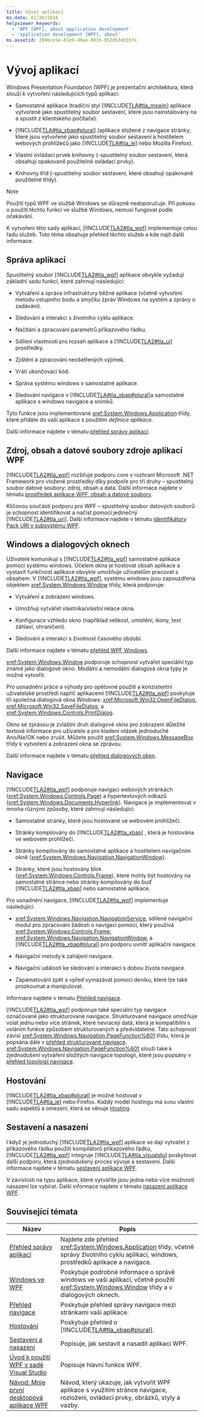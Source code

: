 ```yaml
---
title: Vývoj aplikací
ms.date: 01/26/2018
helpviewer_keywords:
  - 'WPF [WPF], about application development'
  - 'application development [WPF], about'
ms.assetid: 2996ce5e-81e9-49ae-881b-952db3dd1b7e
---
```

# <a name="application-development"></a>Vývoj aplikací
<a name="introduction"></a> Windows Presentation Foundation (WPF) je prezentační architektura, která slouží k vytvoření následujících typů aplikací:  
  
-   Samostatné aplikace (tradiční styl [!INCLUDE[TLA#tla_mswin](../../../../includes/tlasharptla-mswin-md.md)] aplikace vytvořené jako spustitelný soubor sestavení, které jsou nainstalovány na a spustit z klientského počítače).  
  
-   [!INCLUDE[TLA#tla_xbap#plural](../../../../includes/tlasharptla-xbapsharpplural-md.md)] (aplikace složené z navigace stránky, které jsou vytvořené jako spustitelný soubor sestavení a hostitelem webových prohlížečů jako [!INCLUDE[TLA#tla_ie](../../../../includes/tlasharptla-ie-md.md)] nebo Mozilla Firefox).  
  
-   Vlastní ovládací prvek knihovny (-spustitelný soubor sestavení, která obsahují opakovaně použitelné ovládací prvky).  
  
-   Knihovny tříd (-spustitelný soubor sestavení, které obsahují opakovaně použitelné třídy).  
  
> [!NOTE]
>  Použití typů WPF ve službě Windows se důrazně nedoporučuje. Při pokusu o použití těchto funkcí ve službě Windows, nemusí fungovat podle očekávání.  
  
 K vytvoření této sady aplikací, [!INCLUDE[TLA2#tla_wpf](../../../../includes/tla2sharptla-wpf-md.md)] implementuje celou řadu služeb. Toto téma obsahuje přehled těchto služeb a kde najít další informace.  
  

  
<a name="Application_Management"></a>   
## <a name="application-management"></a>Správa aplikací  
 Spustitelný soubor [!INCLUDE[TLA2#tla_wpf](../../../../includes/tla2sharptla-wpf-md.md)] aplikace obvykle vyžadují základní sadu funkcí, které zahrnují následující:  
  
-   Vytváření a správa infrastruktury běžné aplikace (včetně vytvoření metodu vstupního bodu a smyčku zpráv Windows na systém a zprávy o zadávání).  
  
-   Sledování a interakci s životního cyklu aplikace.  
  
-   Načítání a zpracování parametrů příkazového řádku.  
  
-   Sdílení vlastností pro rozsah aplikace a [!INCLUDE[TLA2#tla_ui](../../../../includes/tla2sharptla-ui-md.md)] prostředky.  
  
-   Zjištění a zpracování neošetřených výjimek.  
  
-   Vrátí ukončovací kód.  
  
-   Správa systému windows v samostatné aplikace.  
  
-   Sledování navigace v [!INCLUDE[TLA#tla_xbap#plural](../../../../includes/tlasharptla-xbapsharpplural-md.md)]a samostatné aplikace s windows navigace a snímků.  
  
 Tyto funkce jsou implementované <xref:System.Windows.Application> třídy, které přidáte do vaší aplikace s použitím *definice aplikace*.  
  
 Další informace najdete v tématu [přehled správy aplikací](application-management-overview.md).  
  
<a name="WPF_Application_Resource__Content__and_Data_Files"></a>   
## <a name="wpf-application-resource-content-and-data-files"></a>Zdroj, obsah a datové soubory zdroje aplikací WPF  
 [!INCLUDE[TLA2#tla_wpf](../../../../includes/tla2sharptla-wpf-md.md)] rozšiřuje podporu core v rozhraní Microsoft .NET Framework pro vložené prostředky díky podpoře pro tři druhy – spustitelný soubor datové soubory: zdroj, obsah a data. Další informace najdete v tématu [prostředek aplikace WPF, obsah a datové soubory](wpf-application-resource-content-and-data-files.md).  
  
 Klíčovou součástí podporu pro WPF – spustitelný soubor datových souborů je schopnost identifikovat a načíst pomocí jedinečný [!INCLUDE[TLA2#tla_uri](../../../../includes/tla2sharptla-uri-md.md)]. Další informace najdete v tématu [identifikátory Pack URI v subsystému WPF](pack-uris-in-wpf.md).  
  
<a name="Windows_and_Dialog_Boxes"></a>   
## <a name="windows-and-dialog-boxes"></a>Windows a dialogových oknech  
 Uživatelé komunikují s [!INCLUDE[TLA2#tla_wpf](../../../../includes/tla2sharptla-wpf-md.md)] samostatné aplikace pomocí systému windows. Účelem okna je hostovat obsah aplikace a vystavit funkčnost aplikace obvykle umožňuje uživatelům pracovat s obsahem. V [!INCLUDE[TLA2#tla_wpf](../../../../includes/tla2sharptla-wpf-md.md)], systému windows jsou zapouzdřena objektem <xref:System.Windows.Window> třídy, která podporuje:  
  
-   Vytváření a zobrazení windows.  
  
-   Umožňují vytvářet vlastníka/vlastní relace okna.  
  
-   Konfigurace vzhledu okno (například velikost, umístění, ikony, text záhlaví, ohraničení).  
  
-   Sledování a interakci s životnost časového období.  
  
 Další informace najdete v tématu [přehled WPF Windows](wpf-windows-overview.md).  
  
 <xref:System.Windows.Window> podporuje schopnost vytvářet speciální typ známé jako dialogové okno. Modální a nemodální dialogová okna typy je možné vytvořit.  
  
 Pro usnadnění práce a výhody pro opětovné použití a konzistentní uživatelské prostředí napříč aplikacemi [!INCLUDE[TLA2#tla_wpf](../../../../includes/tla2sharptla-wpf-md.md)] poskytuje tři společná dialogová okna Windows: <xref:Microsoft.Win32.OpenFileDialog>, <xref:Microsoft.Win32.SaveFileDialog>, a <xref:System.Windows.Controls.PrintDialog>.  
  
 Okno se zprávou je zvláštní druh dialogové okno pro zobrazení důležité textové informace pro uživatele a pro kladení otázek jednoduché Ano/Ne/OK nebo zrušit. Můžete použít <xref:System.Windows.MessageBox> třídy k vytvoření a zobrazení okna se zprávou.  
  
 Další informace najdete v tématu [přehled dialogových oken](dialog-boxes-overview.md).  
  
<a name="Navigation"></a>   
## <a name="navigation"></a>Navigace  
 [!INCLUDE[TLA2#tla_wpf](../../../../includes/tla2sharptla-wpf-md.md)] podporuje navigaci webových stránkách (<xref:System.Windows.Controls.Page>) a hypertextových odkazů (<xref:System.Windows.Documents.Hyperlink>). Navigace je implementovat v mnoha různými způsoby, které zahrnují následující:  
  
-   Samostatné stránky, které jsou hostované ve webovém prohlížeči.  
  
-   Stránky kompilovány do [!INCLUDE[TLA2#tla_xbap](../../../../includes/tla2sharptla-xbap-md.md)] , která je hostována ve webovém prohlížeči.  
  
-   Stránky kompilovány do samostatné aplikace a hostitelem navigačním okně (<xref:System.Windows.Navigation.NavigationWindow>).  
  
-   Stránky, které jsou hostovány blok (<xref:System.Windows.Controls.Frame>), které mohly být hostovány na samostatné stránce nebo stránky kompilovány do buď [!INCLUDE[TLA2#tla_xbap](../../../../includes/tla2sharptla-xbap-md.md)] nebo samostatné aplikace.  
  
 Pro usnadnění navigace, [!INCLUDE[TLA2#tla_wpf](../../../../includes/tla2sharptla-wpf-md.md)] implementuje následující:  
  
-   <xref:System.Windows.Navigation.NavigationService>, sdílené navigační modul pro zpracování žádosti o navigaci pomocí, který používá <xref:System.Windows.Controls.Frame>, <xref:System.Windows.Navigation.NavigationWindow>, a [!INCLUDE[TLA2#tla_xbap#plural](../../../../includes/tla2sharptla-xbapsharpplural-md.md)] pro podporu uvnitř aplikační navigace.  
  
-   Navigační metody k zahájení navigace.  
  
-   Navigační události ke sledování a interakci s dobou života navigace.  
  
-   Zapamatování zpět a vpřed vymazávat pomocí deníku, které lze také prozkoumat a manipulovat.  
  
 Informace najdete v tématu [Přehled navigace](navigation-overview.md).  
  
 [!INCLUDE[TLA2#tla_wpf](../../../../includes/tla2sharptla-wpf-md.md)] podporuje také speciální typ navigace označované jako strukturované navigace. Strukturované navigace umožňuje volat jednu nebo více stránek, které nevracejí data, která je kompatibilní s voláním funkce způsobem strukturovaných a předvídatelné. Tato schopnost závisí <xref:System.Windows.Navigation.PageFunction%601> třídu, která je popsána dále v [přehled strukturované navigace](structured-navigation-overview.md). <xref:System.Windows.Navigation.PageFunction%601> slouží také k zjednodušení vytváření složitých navigace topologií, které jsou popsány v [přehled topologií navigace](navigation-topologies-overview.md).  
  
<a name="Hosting"></a>   
## <a name="hosting"></a>Hostování  
 [!INCLUDE[TLA2#tla_xbap#plural](../../../../includes/tla2sharptla-xbapsharpplural-md.md)] je možné hostovat v [!INCLUDE[TLA#tla_ie](../../../../includes/tlasharptla-ie-md.md)] nebo Firefox. Každý model hostingu má svou vlastní sadu aspektů a omezení, která se věnuje [Hosting](hosting-wpf-applications.md).  
  
<a name="Build_and_Deploy"></a>   
## <a name="build-and-deploy"></a>Sestavení a nasazení  
 I když je jednoduchý [!INCLUDE[TLA2#tla_wpf](../../../../includes/tla2sharptla-wpf-md.md)] aplikace se dají vytvářet z příkazového řádku použití kompilátorů příkazového řádku, [!INCLUDE[TLA2#tla_wpf](../../../../includes/tla2sharptla-wpf-md.md)] integruje [!INCLUDE[TLA#tla_visualstu](../../../../includes/tlasharptla-visualstu-md.md)] poskytovat další podporu, která zjednodušený proces vývoje a sestavení. Další informace najdete v tématu [sestavení aplikace WPF](building-a-wpf-application-wpf.md).  
  
 V závislosti na typu aplikace, které vytváříte jsou jedna nebo více možností nasazení lze vybírat. Další informace najdete v tématu [nasazení aplikace WPF](deploying-a-wpf-application-wpf.md).  
  
<a name="related_topics"></a>   
## <a name="related-topics"></a>Související témata  
  
|Název|Popis|  
|-----------|-----------------|  
|[Přehled správy aplikací](application-management-overview.md)|Najdete zde přehled <xref:System.Windows.Application> třídy, včetně správy životního cyklu aplikací, windows, prostředků aplikace a navigace.|  
|[Windows ve WPF](windows-in-wpf-applications.md)|Poskytuje podrobné informace o správě windows ve vaší aplikaci, včetně použití <xref:System.Windows.Window> třídy a v dialogových oknech.|  
|[Přehled navigace](navigation-overview.md)|Poskytuje přehled správy navigace mezi stránkami vaší aplikace.|  
|[Hostování](hosting-wpf-applications.md)|Poskytuje přehled o [!INCLUDE[TLA#tla_xbap#plural](../../../../includes/tlasharptla-xbapsharpplural-md.md)].|  
|[Sestavení a nasazení](building-and-deploying-wpf-applications.md)|Popisuje, jak sestavit a nasadit aplikaci WPF.|  
|[Úvod k použití WPF v sadě Visual Studio](../getting-started/introduction-to-wpf-in-vs.md)|Popisuje hlavní funkce WPF.|  
|[Návod: Moje první desktopová aplikace WPF](../getting-started/walkthrough-my-first-wpf-desktop-application.md)|Návod, který ukazuje, jak vytvořit WPF aplikace s využitím stránce navigace, rozložení, ovládací prvky, obrázků, styly a vazby.|
